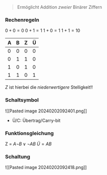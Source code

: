 > Ermöglicht Addition _zweier_ Binärer Ziffern

### Rechenregeln
$0 + 0 = 0$
$0 + 1 = 1$
$1 + 0 = 1$
$1 + 1 = 10$


| A | B | Z | Ü |
| ---- | ---- | ---- | ---- |
| 0 | 0 | 0 | 0 |
| 0 | 1 | 1 | 0 |
| 1 | 0 | 1 | 0 |
| 1 | 1 | 0 | 1 |
$Z$ ist hierbei die _niederwertigere_ Stelligkeit!!

### Schaltsymbol
![[Pasted image 20240202092401.png]]
- Ü/C: Übertrag/Carry-bit
### Funktionsgleichung
Z = $A \lnot B \lor \lnot AB$ 
$Ü = AB$

### Schaltung
![[Pasted image 20240202092418.png]]